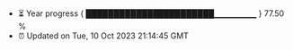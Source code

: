 - ⏳ Year progress { ███████████████████████▁▁▁▁▁▁▁ } 77.50 %
- ⏰ Updated on Tue, 10 Oct 2023 21:14:45 GMT

